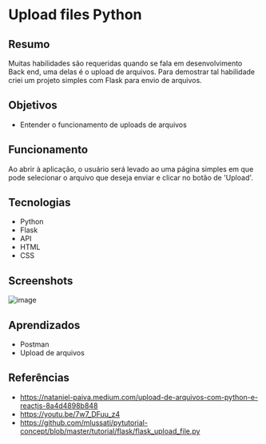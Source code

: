 # Upload files Python

## Resumo
Muitas habilidades são requeridas quando se fala em desenvolvimento Back end, uma delas é o upload de arquivos. Para demostrar tal habilidade criei um projeto simples com Flask para envio de arquivos.

## Objetivos
- Entender o funcionamento de uploads de arquivos

## Funcionamento
Ao abrir à aplicação, o usuário será levado ao uma página simples em que pode selecionar o arquivo que deseja enviar e clicar no botão de 'Upload'.

## Tecnologias
- Python
- Flask
- API
- HTML
- CSS

## Screenshots
![image](https://github.com/IagoMagalhaes23/Upload-files-Python/assets/65053026/ac51771a-1986-4fdb-a6a0-88dfb5f09862) <br>

## Aprendizados
- Postman
- Upload de arquivos

## Referências
- https://nataniel-paiva.medium.com/upload-de-arquivos-com-python-e-reactjs-8a4d4898b848
- https://youtu.be/7w7_DFuu_z4
- https://github.com/mlussati/pytutorial-concept/blob/master/tutorial/flask/flask_upload_file.py
